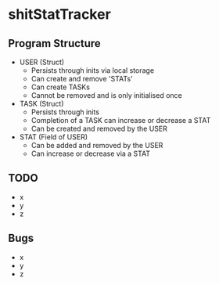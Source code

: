 # shitStatTracker

## Program Structure
- USER (Struct)
    - Persists through inits via local storage
    - Can create and remove 'STATs'
    - Can create TASKs
    - Cannot be removed and is only initialised once
- TASK (Struct)
    - Persists through inits
    - Completion of a TASK can increase or decrease a STAT
    - Can be created and removed by the USER
- STAT (Field of USER)
    - Can be added and removed by the USER
    - Can increase or decrease via a STAT

## TODO
- x
- y
- z

## Bugs
- x
- y
- z